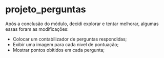 # projeto_perguntas

Após a conclusão do módulo, decidi explorar e tentar melhorar, algumas essas foram as modificações:

- Colocar um contabilizador de perguntas respondidas;
- Exibir uma imagem para cada nivel de pontuação;
- Mostrar pontos obitidos em cada pergunta;